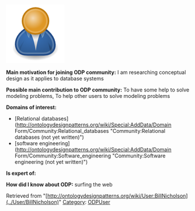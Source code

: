 [![Image:ODPUser.png](../images/a/a6/ODPUser.png)](../Image/ODPUser.png "Image:ODPUser.png")




  





__Main motivation for joining ODP community:__ I am researching conceptual design as it applies to database systems


__Possible main contribution to ODP community:__ To have some help to solve modeling problems, To help other users to solve modeling problems


__Domains of interest:__



* [Relational databases](http://ontologydesignpatterns.org/wiki/Special:AddData/Domain Form/Community:Relational_databases "Community:Relational databases (not yet written)")
* [software engineering](http://ontologydesignpatterns.org/wiki/Special:AddData/Domain Form/Community:Software_engineering "Community:Software engineering (not yet written)")


__Is expert of:__


  

__How did I know about ODP:__ surfing the web






Retrieved from "[http://ontologydesignpatterns.org/wiki/User:BillNicholson](../User/BillNicholson)"
 [Category](http://ontologydesignpatterns.org/wiki/Special:Categories "Special:Categories"): [ODPUser](../Category/ODPUser "Category:ODPUser")